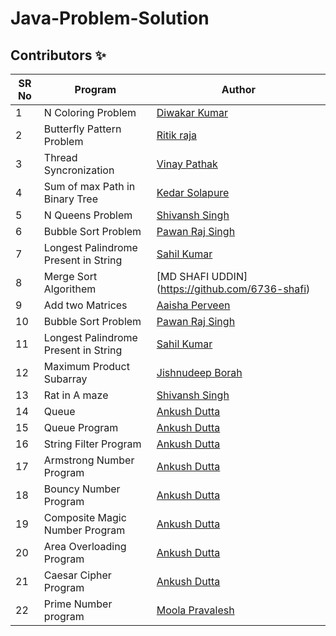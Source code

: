 # Java-Problem-Solution


## Contributors ✨

SR No   | Program | Author  
--- | --- | ---
1 | N Coloring Problem | [Diwakar Kumar](https://github.com/diwakar1593)
2 | Butterfly Pattern Problem | [Ritik raja](https://github.com/Ritikraja07)
3 | Thread Syncronization | [Vinay Pathak](https://github.com/vinaypathak07)
4 | Sum of max Path in Binary Tree | [Kedar Solapure](https://github.com/kedarrr)
5 | N Queens Problem  |   [Shivansh Singh](https://github.com/shivanshsin0203)
6 | Bubble Sort Problem | [Pawan Raj Singh](https://github.com/pawanrajsingh2088)
7 | Longest Palindrome Present in String | [Sahil Kumar](https://github.com/SahilKumarIN)
8 | Merge Sort Algorithem | [MD SHAFI UDDIN] (https://github.com/6736-shafi)
9 | Add two Matrices  |   [Aaisha Perveen](https://github.com/aaisha26)
10 | Bubble Sort Problem | [Pawan Raj Singh](https://github.com/pawanrajsingh2088)
11 | Longest Palindrome Present in String | [Sahil Kumar](https://github.com/SahilKumarIN)
12 | Maximum Product Subarray | [Jishnudeep Borah](https://github.com/Jishnu2608)
13 | Rat in A maze  |   [Shivansh Singh](https://github.com/shivanshsin0203)
14 | Queue  |   [Ankush Dutta](https://github.com/GenDelta)
15 | Queue Program |   [Ankush Dutta](https://github.com/GenDelta)
16 | String Filter Program  |   [Ankush Dutta](https://github.com/GenDelta)
17 | Armstrong Number Program  |   [Ankush Dutta](https://github.com/GenDelta)
18 | Bouncy Number Program  |   [Ankush Dutta](https://github.com/GenDelta)
19 | Composite Magic Number Program  |   [Ankush Dutta](https://github.com/GenDelta)
20 | Area Overloading Program  |   [Ankush Dutta](https://github.com/GenDelta)
21 | Caesar Cipher Program  |   [Ankush Dutta](https://github.com/GenDelta)
22 | Prime Number program |  [Moola Pravalesh](https://github.com/MoolaPravalesh19)